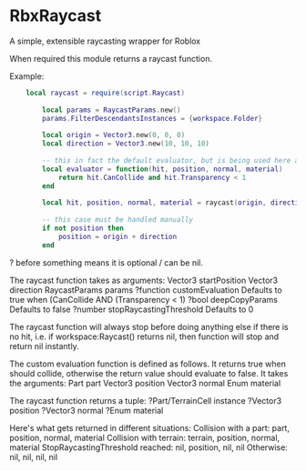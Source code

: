 # RbxRaycast
A simple, extensible raycasting wrapper for Roblox

When required this module returns a raycast function.
	
Example:
```lua
    local raycast = require(script.Raycast)
		
		local params = RaycastParams.new()
		params.FilterDescendantsInstances = {workspace.Folder}
		
		local origin = Vector3.new(0, 0, 0)
		local direction = Vector3.new(10, 10, 10)
		
		-- this in fact the default evaluator, but is being used here as a custom evaluator to demonstrate
		local evaluator = function(hit, position, normal, material)
			return hit.CanCollide and hit.Transparency < 1
		end
		
		local hit, position, normal, material = raycast(origin, direction, params, evaluator, true, 0.5)
		
		-- this case must be handled manually
		if not position then
			position = origin + direction
		end
```		

? before something means it is optional / can be nil.
	
The raycast function takes as arguments:
	Vector3			  startPosition
	Vector3			  direction
	RaycastParams	params
	?function		  customEvaluation
							  Defaults to true when (CanCollide AND (Transparency < 1)
	?bool 			  deepCopyParams
							  Defaults to false
	?number 			stopRaycastingThreshold
						  	Defaults to 0
	
The raycast function will always stop before doing anything else if there is no hit,
i.e. if workspace:Raycast() returns nil, then function will stop and return nil instantly.

The custom evaluation function is defined as follows. It returns true when should collide,
otherwise the return value should evaluate to false. It takes the arguments:
	Part		part
	Vector3	position
	Vector3	normal
	Enum		material

The raycast function returns a tuple:
	?Part/TerrainCell	  instance
	?Vector3				    position
	?Vector3				    normal
	?Enum					      material

Here's what gets returned in different situations:
	Collision with a part:			  	 part, position, normal, material
	Collision with terrain:				   terrain, position, normal, material
	StopRaycastingThreshold reached: nil, position, nil, nil
	Otherwise:						      		 nil, nil, nil, nil
